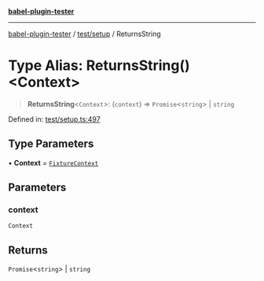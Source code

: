 [**babel-plugin-tester**](../../../README.md)

***

[babel-plugin-tester](../../../README.md) / [test/setup](../README.md) / ReturnsString

# Type Alias: ReturnsString()\<Context\>

> **ReturnsString**\<`Context`\>: (`context`) => `Promise`\<`string`\> \| `string`

Defined in: [test/setup.ts:497](https://github.com/Xunnamius/babel-plugin-tester/blob/91349cafb3cefac8248e86580feec53bd082321e/test/setup.ts#L497)

## Type Parameters

• **Context** = [`FixtureContext`](../interfaces/FixtureContext.md)

## Parameters

### context

`Context`

## Returns

`Promise`\<`string`\> \| `string`
